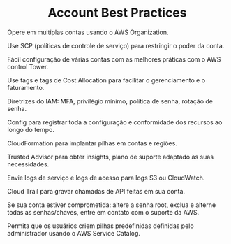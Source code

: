 <h1 align="center">Account Best Practices</h1>

Opere em multiplas contas usando o AWS Organization.

Use SCP (políticas de controle de serviço) para restringir o poder da conta.

Fácil configuração de várias contas com as melhores práticas com o AWS control Tower.

Use tags e tags de Cost Allocation para facilitar o gerenciamento e o faturamento.

Diretrizes do IAM: MFA, privilégio mínimo, política de senha, rotação de senha.

Config para registrar toda a configuração e conformidade dos recursos ao longo do tempo.

CloudFormation para implantar pilhas em contas e regiões.

Trusted Advisor para obter insights, plano de suporte adaptado às suas necessidades.

Envie logs de serviço e logs de acesso para logs S3 ou CloudWatch.

Cloud Trail para gravar chamadas de API feitas em sua conta.

Se sua conta estiver comprometida: altere a senha root, exclua e alterne todas as senhas/chaves, entre em contato com o suporte da AWS.

Permita que os usuários criem pilhas predefinidas definidas pelo administrador usando o AWS Service Catalog.